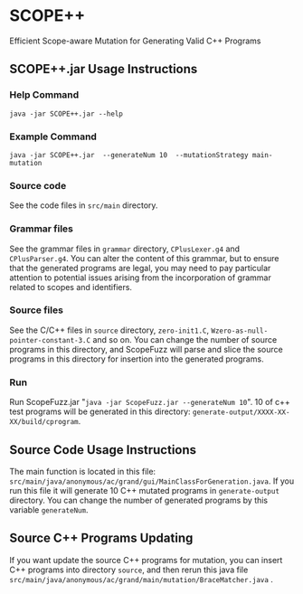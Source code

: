 # SCOPE++
Efficient Scope-aware Mutation for Generating Valid C++ Programs

## SCOPE++.jar Usage Instructions

### Help Command
```java -jar SCOPE++.jar --help```

### Example Command
```java -jar SCOPE++.jar  --generateNum 10  --mutationStrategy main-mutation```
  
### Source code
See the code files in ```src/main``` directory.

### Grammar files
See the grammar files in ```grammar``` directory, ```CPlusLexer.g4``` and ```CPlusParser.g4```. You can alter the content of this grammar, but to ensure that the generated programs are legal, you may need to pay particular attention to potential issues arising from the incorporation of grammar related to scopes and identifiers.

### Source files
See the C/C++ files in ```source``` directory, ```zero-init1.C```, ```Wzero-as-null-pointer-constant-3.C``` and so on. You can change the number of source programs in this directory, and ScopeFuzz will parse and slice the source programs in this directory for insertion into the generated programs.

### Run
Run ScopeFuzz.jar "```java -jar ScopeFuzz.jar --generateNum 10```". 10 of c++ test programs will be generated in this directory: ```generate-output/XXXX-XX-XX/build/cprogram```. 


## Source Code Usage Instructions
The main function is located in this file: ```src/main/java/anonymous/ac/grand/gui/MainClassForGeneration.java```. If you run this file it will generate 10 C++ mutated programs in ```generate-output``` directory. You can change the number of generated programs by this variable ```generateNum```.


## Source C++ Programs Updating
If you want update the source C++ programs for mutation, you can insert C++ programs into directory ```source```, and then rerun this java file  ```src/main/java/anonymous/ac/grand/main/mutation/BraceMatcher.java``` .
